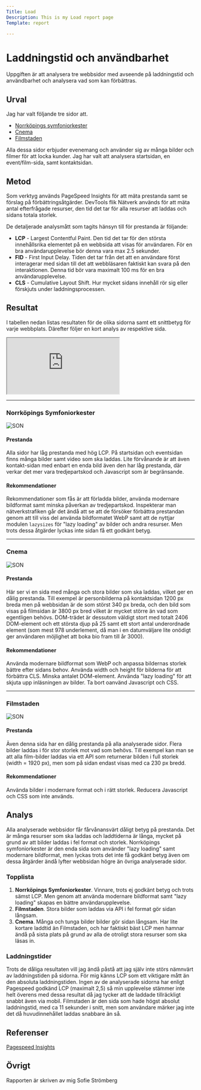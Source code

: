 ```yaml
---
Title: Load
Description: This is my Load report page
Template: report

---
```


# Laddningstid och användbarhet

Uppgiften är att analysera tre webbsidor med avseende på laddningstid och användbarhet och analysera vad som kan förbättras.


Urval
-----------------------
Jag har valt följande tre sidor att.
- <a href="https://www.norrkopingssymfoniorkester.se/" target="_blank">Norrköpings symfoniorkester</a>
- <a href="https://cnema.se/" target="_blank">Cnema</a>
- <a href="https://www.filmstaden.se/" target="_blank">Filmstaden</a>

Alla dessa sidor erbjuder evenemang och använder sig av många bilder och filmer för att locka kunder.
Jag har valt att analysera startsidan, en event/film-sida, samt kontaktsidan.

Metod
-----------------------
Som verktyg används PageSpeed Insights för att mäta prestanda samt se förslag på förbättringsåtgärder. DevTools flik Nätverk används för att mäta antal efterfrågade resurser, den tid det tar för alla resurser att laddas och sidans totala storlek.

De detaljerade analysmått som tagits hänsyn till för prestanda är följande:
- **LCP** - Largest Contentful Paint. Den tid det tar för den största innehållsrika elementet på en webbsida att visas för användaren. För en bra användarupplevelse bör denna vara max 2.5 sekunder.
- **FID** - First Input Delay. Tiden det tar från det att en användare först interagerar med sidan till det att webbläsaren faktiskt kan svara på den interaktionen. Denna tid bör vara maximalt 100 ms för en bra användarupplevelse.
- **CLS** - Cumulative Layout Shift. Hur mycket sidans innehåll rör sig eller förskjuts under laddningsprocessen.




Resultat
-----------------------
I tabellen nedan listas resultaten för de olika sidorna samt ett snittbetyg för varje webbplats. Därefter följer en kort analys av respektive sida.

<div class="embed-container load">
<iframe title="myvideo" src="https://docs.google.com/spreadsheets/d/e/2PACX-1vSivhktTQCMMIQLBMWS2vyEJlFLMXeQ3LQ-1Cv_hxXksX2s0ZdhEdjw0vsSTabLGGM6MQbJO_YMZeFG/pubhtml?gid=634347005&amp;single=true&amp;widget=true&amp;headers=false"></iframe>
</div>

---

### Norrköpings Symfoniorkester

<picture>
    <source media="(min-width: 500px)" srcset="%assets_url%/img/analysis/son.webp">
    <img src="%assets_url%/img/analysis/son_liten.webp?w=400" alt="SON">
</picture>


#### Prestanda
Alla sidor har låg prestanda med hög LCP. På startsidan och eventsidan finns många bilder samt video som ska laddas. Lite förvånande är att även kontakt-sidan med enbart en enda bild även den har låg prestanda, där verkar det mer vara tredjepartskod och Javascript som är begränsande.

#### Rekommendationer
Rekommendationer som fås är att förladda bilder, använda modernare bildformat samt minska påverkan av tredjepartskod.
Inspekterar man nätverkstrafiken går det ändå att se att de försöker förbättra prestandan genom att till viss del använda bildformatet WebP samt att de nyttjar modulen <code>lazysizes</code> för "lazy loading" av bilder och andra resurser. Men trots dessa åtgärder lyckas inte sidan få ett godkänt betyg.

---

### Cnema

<picture>
    <source media="(min-width: 500px)" srcset="%assets_url%/img/analysis/cnema.webp">
    <img src="%assets_url%/img/analysis/cnema_liten.webp?w=400" alt="SON">
</picture>

#### Prestanda
Här ser vi en sida med många och stora bilder som ska laddas, vilket ger en dålig prestanda. Till exempel är personbilderna på kontaktsidan 1200 px breda men på webbsidan är de som störst 340 px breda, och den bild som visas på filmsidan är 3800 px bred vilket är mycket större än vad som egentligen behövs.
DOM-trädet är dessutom väldigt stort med totalt 2406 DOM-element och ett största djup på 25 samt ett stort antal underordnade element (som mest 978 underlement, då man i en datumväljare lite onödigt ger användaren möjlighet att boka bio fram till år 3000).

#### Rekommendationer
Använda modernare bildformat som WebP och anpassa bildernas storlek bättre efter sidans behov. Använda width och height för bilderna för att förbättra CLS. Minska antalet DOM-element.
Använda "lazy loading" för att skjuta upp inläsningen av bilder. Ta bort oanvänd Javascript och CSS.


---

### Filmstaden

<picture>
    <source media="(min-width: 500px)" srcset="%assets_url%/img/analysis/filmstaden.webp">
    <img src="%assets_url%/img/analysis/filmstaden_liten.webp?w=400" alt="SON">
</picture>

#### Prestanda
Även denna sida har en dålig prestanda på alla analyserade sidor. Flera bilder laddas i för stor storlek mot vad som behövs. Till exempel kan man se att alla film-bilder laddas via ett API som returnerar bilden i full storlek (width = 1920 px), men som på sidan endast visas med ca 230 px bredd.


#### Rekommendationer
Använda bilder i modernare format och i rätt storlek. Reducera Javascript och CSS som inte används.


Analys
-----------------------
Alla analyserade webbsidor får fårvånansvärt dåligt betyg på prestanda. Det är många resurser som ska laddas och laddtiderna är långa, mycket på grund av att bilder laddas i fel format och storlek. Norrköpings symfoniorkester är den enda sida som använder "lazy loading" samt modernare bildformat, men lyckas trots det inte få godkänt betyg även om dessa åtgärder ändå lyfter webbsidan högre än övriga analyserade sidor.


### Topplista

1. **Norrköpings Symfoniorkester**. Vinnare, trots ej godkänt betyg och trots sämst LCP. Men genom att använda modernare bildformat samt "lazy loading" skapas en  bättre användarupplevelse.
2. **Filmstaden**. Stora bilder som laddas via API i fel format gör sidan långsam.
3. **Cnema**. Många och tunga bilder bilder gör sidan långsam. Har lite kortare laddtid än Filmstaden, och har faktiskt bäst LCP men hamnar ändå på sista plats på grund av alla de otroligt stora resurser som ska läsas in.

### Laddningstider

Trots de dåliga resultaten vill jag ändå påstå att jag själv inte störs nämnvärt av laddningstiden på sidorna. För mig känns LCP som ett viktigare mått än den absoluta laddningstiden. Ingen av de analyserade sidorna har enligt Pagespeed godkänd LCP (maximalt 2,5) så min upplevelse stämmer inte helt överens med dessa resultat då jag tycker att de laddade tillräckligt snabbt även via mobil.
Filmstaden är den sida som hade högst absolut laddningstid, med ca 11 sekunder i snitt, men som användare märker jag inte det då huvudinnehållet laddas snabbare än så.


Referenser
-----------------------

<a href="https://pagespeed.web.dev/" target="_blank">Pagespeed Insights</a>


Övrigt
-----------------------

Rapporten är skriven av mig Sofie Strömberg